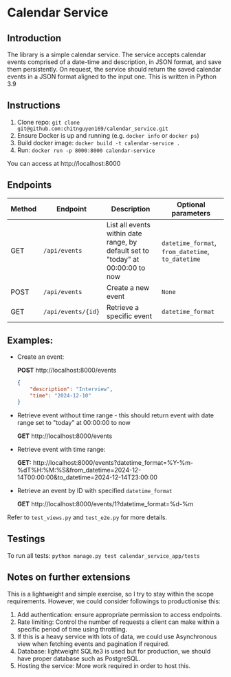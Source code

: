 # Calendar Service

## Introduction
The library is a simple calendar service. The service accepts calendar events comprised of a date-time and description, in JSON format, and save them persistently. On request, the service should return the saved calendar events in a JSON format aligned to the input one.
This is written in Python 3.9

## Instructions
1. Clone repo: `git clone git@github.com:chitnguyen169/calendar_service.git`
2. Ensure Docker is up and running (e.g. `docker info` or `docker ps`)
3. Build docker image: `docker build -t calendar-service .`
4. Run: `docker run -p 8000:8000 calendar-service`

You can access at http://localhost:8000

## Endpoints

| Method | Endpoint           | Description                                                                    | Optional parameters                               | 
|--------|--------------------|--------------------------------------------------------------------------------|---------------------------------------------------|
| GET    | `/api/events`      | List all events within date range, by default set to "today" at 00:00:00 to now| `datetime_format`, `from_datetime`, `to_datetime` |
| POST   | `/api/events`      | Create a new event                                                             | `None`                                            |
| GET    | `/api/events/{id}` | Retrieve a specific event                                                      | `datetime_format`                                 |
 
## Examples:
- Create an event: 
   
    **POST** http://localhost:8000/events
    
    ```json 
    {
        "description": "Interview",
        "time": "2024-12-10"
    }
- Retrieve event without time range - this should return event with date range set to "today" at 00:00:00 to now

   **GET** http://localhost:8000/events

- Retrieve event with time range:
   
    **GET:** http://localhost:8000/events?datetime_format=%Y-%m-%dT%H:%M:%S&from_datetime=2024-12-14T00:00:00&to_datetime=2024-12-14T23:00:00

- Retrieve an event by ID with specified `datetime_format`
   
   **GET** http://localhost:8000/events/1?datetime_format=%d-%m


Refer to `test_views.py` and `test_e2e.py` for more details.
## Testings
To run all tests: `python manage.py test calendar_service_app/tests`

## Notes on further extensions
This is a lightweight and simple exercise, so I try to stay within the scope requirements. However, we could consider followings to productionise this:
1. Add authentication: ensure appropriate permission to access endpoints.
2. Rate limiting: Control the number of requests a client can make within a specific period of time using throttling.
3. If this is a heavy service with lots of data, we could use Asynchronous view when fetching events and pagination if required.
4. Database: lightweight SQLite3 is used but for production, we should have proper database such as PostgreSQL.
5. Hosting the service: More work required in order to host this.




